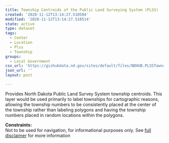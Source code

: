 ```yaml
---
title: Township Centroids of the Public Land Surveying System (PLSS)
created: '2020-11-12T13:14:27.510504'
modified: '2020-11-12T13:14:27.510514'
state: active
type: dataset
tags:
  - Center
  - Location
  - Plss
  - Township
groups:
  - Local Government
csv_url: 'https://gishubdata.nd.gov/sites/default/files/NDHUB.PLSSTownshipCenters.csv'
json_url: ''
layout: post

---
```

<p>Provides North Dakota Public Land Survey System township centroids. This layer would be used primarily to label townships for cartographic reasons, allowing the township numbers to be consistently placed at the center of the township rather than labeling polygons and having the township numbers placed in random locations within the polygons.</p>
<p><strong>Constraints:</strong><br />
Not to be used for navigation, for informational purposes only. See <a href="/north-dakota-disclaimer">full disclaimer</a> for more information</p>

